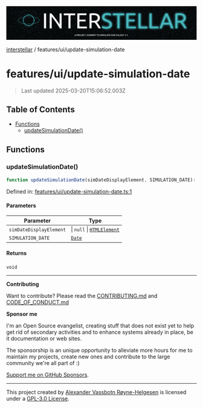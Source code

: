 <div><img alt="SPECCER logo" src="https://raw.githubusercontent.com/phun-ky/interstellar/main/public/interstellar-header.png" style="max-height:120px;"/></div>

[interstellar](../../README.md) / features/ui/update-simulation-date

# features/ui/update-simulation-date

> Last updated 2025-03-20T15:06:52.003Z

## Table of Contents

- [Functions](#functions)
  - [updateSimulationDate()](#updatesimulationdate)

## Functions

### updateSimulationDate()

```ts
function updateSimulationDate(simDateDisplayElement, SIMULATION_DATE): void;
```

Defined in:
[features/ui/update-simulation-date.ts:1](https://github.com/phun-ky/interstellar/blob/main/src/features/ui/update-simulation-date.ts#L1)

#### Parameters

| Parameter               | Type                                                                                      |
| ----------------------- | ----------------------------------------------------------------------------------------- |
| `simDateDisplayElement` | \| `null` \| [`HTMLElement`](https://developer.mozilla.org/docs/Web/API/HTMLElement)      |
| `SIMULATION_DATE`       | [`Date`](https://developer.mozilla.org/docs/Web/JavaScript/Reference/Global_Objects/Date) |

#### Returns

`void`

---

**Contributing**

Want to contribute? Please read the
[CONTRIBUTING.md](https://github.com/phun-ky/interstellar/blob/main/CONTRIBUTING.md)
and
[CODE_OF_CONDUCT.md](https://github.com/phun-ky/interstellar/blob/main/CODE_OF_CONDUCT.md)

**Sponsor me**

I'm an Open Source evangelist, creating stuff that does not exist yet to help
get rid of secondary activities and to enhance systems already in place, be it
documentation or web sites.

The sponsorship is an unique opportunity to alleviate more hours for me to
maintain my projects, create new ones and contribute to the large community
we're all part of :)

[Support me on GitHub Sponsors](https://github.com/sponsors/phun-ky).

---

This project created by [Alexander Vassbotn Røyne-Helgesen](http://phun-ky.net)
is licensed under a
[GPL-3.0 License](https://choosealicense.com/licenses/gpl-3.0/).
